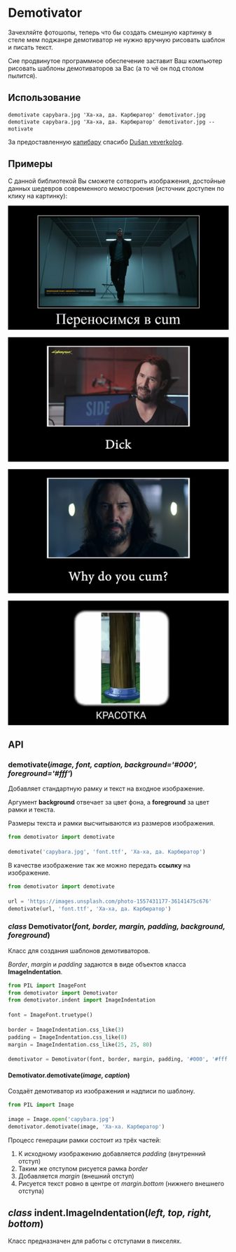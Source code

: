 # Demotivator

Зачехляйте фотошопы, теперь что бы создать смешную картинку в стеле мем поджанре демотиватор не нужно вручную рисовать шаблон и писать текст.

Сие продвинутое программное обеспечение заставит Ваш компьютер рисовать шаблоны демотиваторов за Вас (а то чё он под столом пылится).

## Использование

    demotivate capybara.jpg 'Ха-ха, да. Карбюратор' demotivator.jpg
    demotivate capybara.jpg 'Ха-ха, да. Карбюратор' demotivator.jpg --motivate

За предоставленную [капибару](https://unsplash.com/photos/yObnHvuwkiY) спасибо [Dušan veverkolog](https://unsplash.com/@veverkolog).

## Примеры

С данной библиотекой Вы сможете сотворить изображения, достойные данных шедевров современного мемостроения (источник доступен по клику на картинку):

[![Quantum Break - Предотвратить неизбежное | METAVISION](examples/quantum-break.jpeg)](https://youtu.be/ntXMHf-Ydy8?t=1665)

[![Keanu Reeves is Extremely Horny (cyberpunk 2077 trailer meme)](examples/keanu-reeves.jpeg)](https://youtu.be/p1i06QhmraU?t=5)

[![Keanu Reeves is Extremely Horny (cyberpunk 2077 trailer meme)](examples/keanu-reeves-2.jpeg)](https://youtu.be/p1i06QhmraU?t=8)

[![Dank WebM Compilation #102](examples/beauty.jpeg)](https://youtu.be/RxqQYeRosWY?t=335)

## API

### **demotivate**(_image, font, caption, background='#000', foreground='#fff'_)

Добавляет стандартную рамку и текст на входное изображение.

Аргумент **background** отвечает за цвет фона, а **foreground** за цвет рамки и текста.

Размеры текста и рамки высчитываются из размеров изображения.

```python
from demotivator import demotivate

demotivate('capybara.jpg', 'font.ttf', 'Ха-ха, да. Карбюратор')
```

В качестве изображение так же можно передать **ссылку** на изображение.

```python
from demotivator import demotivate

url = 'https://images.unsplash.com/photo-1557431177-36141475c676'
demotivate(url, 'font.ttf', 'Ха-ха, да. Карбюратор')
```

### _class_ **Demotivator**(_font, border, margin, padding, background, foreground_)

Класс для создания шаблонов демотиваторов.

_Border_, _margin_ и _padding_ задаются в виде объектов класса **ImageIndentation**.

```python
from PIL import ImageFont
from demotivator import Demotivator
from demotivator.indent import ImageIndentation

font = ImageFont.truetype()

border = ImageIndentation.css_like(3)
padding = ImageIndentation.css_like(8)
margin = ImageIndentation.css_like(25, 25, 80)

demotivator = Demotivator(font, border, margin, padding, '#000', '#fff')
```

#### Demotivator.**demotivate**(_image, caption_)

Создаёт демотиватор из изображения и надписи по шаблону.

```python
from PIL import Image

image = Image.open('capybara.jpg')
demotivator.demotivate(image, 'Ха-ха. Карбюратор')
```

Процесс генерации рамки состоит из трёх частей:

1. К исходному изображению добавляется _padding_ (внутренний отступ)
1. Таким же отступом рисуется рамка _border_
1. Добавляется _margin_ (внешний отступ)
1. Рисуется текст ровно в центре от _margin.bottom_ (нижнего внешнего отступа)

## _class_ indent.**ImageIndentation**(_left, top, right, bottom_)

Класс предназначен для работы с отступами в пикселях.
